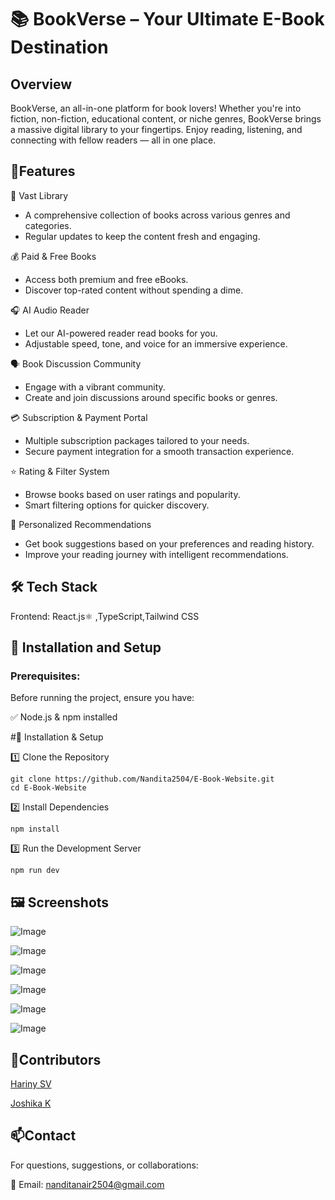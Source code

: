 
# 📚 BookVerse – Your Ultimate E-Book Destination




## Overview

BookVerse, an all-in-one platform for book lovers! Whether you're into fiction, non-fiction, educational content, or niche genres, BookVerse brings a massive digital library to your fingertips. Enjoy reading, listening, and connecting with fellow readers — all in one place.

## 🌟Features

🔖 Vast Library
- A comprehensive collection of books across various genres and categories.
- Regular updates to keep the content fresh and engaging.
  
💰 Paid & Free Books
- Access both premium and free eBooks.
- Discover top-rated content without spending a dime.
  
🎧 AI Audio Reader
- Let our AI-powered reader read books for you.
- Adjustable speed, tone, and voice for an immersive experience.
  
🗣️ Book Discussion Community
- Engage with a vibrant community.
- Create and join discussions around specific books or genres.
  
💳 Subscription & Payment Portal
- Multiple subscription packages tailored to your needs.
- Secure payment integration for a smooth transaction experience.
  
⭐ Rating & Filter System
- Browse books based on user ratings and popularity.
- Smart filtering options for quicker discovery.
  
🤖 Personalized Recommendations
- Get book suggestions based on your preferences and reading history.
- Improve your reading journey with intelligent recommendations.


## 🛠 Tech Stack

Frontend: React.js⚛ ,TypeScript,Tailwind CSS 

## 🚀 Installation and Setup

### Prerequisites:

Before running the project, ensure you have:

✅ Node.js & npm installed

#📂 Installation & Setup

1️⃣ Clone the Repository

    git clone https://github.com/Nandita2504/E-Book-Website.git
    cd E-Book-Website

2️⃣ Install Dependencies

    npm install  

3️⃣ Run the Development Server

    npm run dev


  
## 🖼 Screenshots
![Image](https://github.com/user-attachments/assets/0255ef17-5f75-4e14-ba8b-271e8a2a98e4)

![Image](https://github.com/user-attachments/assets/88d5193c-a977-4195-8e7a-5bfc61d58b87)

![Image](https://github.com/user-attachments/assets/f860685e-27dd-4f31-b3c5-6c8d5324d231)

![Image](https://github.com/user-attachments/assets/1dfcf55d-1871-4754-84db-9294114b0456)

![Image](https://github.com/user-attachments/assets/f896f54a-c20b-4089-8c26-9ae883d7d010)

![Image](https://github.com/user-attachments/assets/858d95cd-5df5-4818-a8e1-05270c6dae56)


## 👥Contributors

[Hariny SV](https://github.com/HarinyBhaskar)

[Joshika K](https://github.com/joshika202)

## 📫Contact


For questions, suggestions, or collaborations:

📧 Email: nanditanair2504@gmail.com
